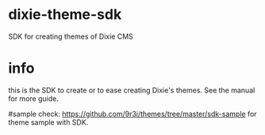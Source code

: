 # dixie-theme-sdk
SDK for creating themes of Dixie CMS

# info
this is the SDK to create or to ease creating Dixie's themes. See the manual for more guide.

#sample
check: https://github.com/9r3i/themes/tree/master/sdk-sample for theme sample with SDK.
